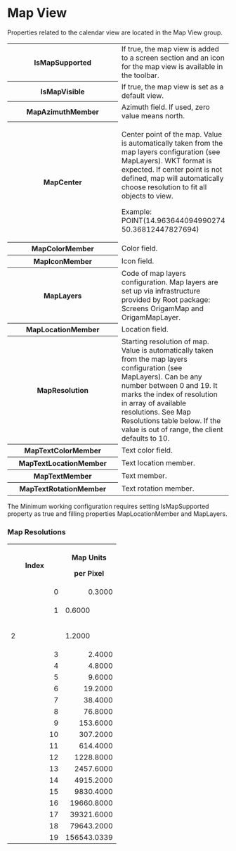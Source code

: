 # Map View

Properties related to the calendar view are located in the Map View group.

<table class="confluenceTable">
<colgroup>
<col style="width: 50%" />
<col style="width: 50%" />
</colgroup>
<tbody>
<tr class="odd">
<th class="confluenceTh">IsMapSupported</th>
<td class="confluenceTd">If true, the map view is added to a screen section and an icon for the map view is available in the toolbar.</td>
</tr>
<tr class="even">
<th class="confluenceTh">IsMapVisible</th>
<td class="confluenceTd">If true, the map view is set as a default view.</td>
</tr>
<tr class="odd">
<th class="confluenceTh">MapAzimuthMember</th>
<td class="confluenceTd">Azimuth field. If used, zero value means north.</td>
</tr>
<tr class="even">
<th class="confluenceTh">MapCenter</th>
<td class="confluenceTd"><p>Center point of the map. Value is automatically taken from the map layers configuration (see MapLayers). WKT format is expected. If center point is not defined, map will automatically choose resolution to fit all objects to view.</p>
<p>Example: POINT(14.963644094990274 50.36812447827694)</p></td>
</tr>
<tr class="odd">
<th class="confluenceTh">MapColorMember</th>
<td class="confluenceTd">Color field.</td>
</tr>
<tr class="even">
<th class="confluenceTh">MapIconMember</th>
<td class="confluenceTd">Icon field.</td>
</tr>
<tr class="odd">
<th class="confluenceTh">MapLayers</th>
<td class="confluenceTd">Code of map layers configuration. Map layers are set up via infrastructure provided by Root package: Screens OrigamMap and OrigamMapLayer.</td>
</tr>
<tr class="even">
<th class="confluenceTh">MapLocationMember</th>
<td class="confluenceTd">Location field.</td>
</tr>
<tr class="odd">
<th class="confluenceTh">MapResolution</th>
<td class="confluenceTd">Starting resolution of map. Value is automatically taken from the map layers configuration (see MapLayers). Can be any number between 0 and 19. It marks the index of resolution in array of available resolutions. See Map Resolutions table below. If the value is out of range, the client defaults to 10.</td>
</tr>
<tr class="even">
<th class="confluenceTh">MapTextColorMember</th>
<td class="confluenceTd">Text color field.</td>
</tr>
<tr class="odd">
<th class="confluenceTh">MapTextLocationMember</th>
<td class="confluenceTd">Text location member.</td>
</tr>
<tr class="even">
<th class="confluenceTh">MapTextMember</th>
<td class="confluenceTd">Text member.</td>
</tr>
<tr class="odd">
<th class="confluenceTh">MapTextRotationMember</th>
<td class="confluenceTd">Text rotation member.</td>
</tr>
</tbody>
</table>

The Minimum working configuration requires setting IsMapSupported property as true and filling properties MapLocationMember and MapLayers.

### Map Resolutions

<table class="confluenceTable">
<colgroup>
<col style="width: 50%" />
<col style="width: 50%" />
</colgroup>
<tbody>
<tr class="header">
<th class="confluenceTh">Index</th>
<th class="confluenceTh"><p>Map Units</p>
<p>per Pixel</p></th>
</tr>

<tr class="odd">
<td class="confluenceTd" style="text-align: right;">0</td>
<td class="confluenceTd" style="text-align: right;">0.3000</td>
</tr>
<tr class="even">
<td class="confluenceTd" style="text-align: right;">1</td>
<td class="confluenceTd"><p>0.6000</p></td>
</tr>
<tr class="odd">
<td class="confluenceTd"><p>2</p></td>
<td class="confluenceTd"><p>1.2000</p></td>
</tr>
<tr class="even">
<td class="confluenceTd" style="text-align: right;">3</td>
<td class="confluenceTd" style="text-align: right;">2.4000</td>
</tr>
<tr class="odd">
<td class="confluenceTd" style="text-align: right;">4</td>
<td class="confluenceTd" style="text-align: right;">4.8000</td>
</tr>
<tr class="even">
<td class="confluenceTd" style="text-align: right;">5</td>
<td class="confluenceTd" style="text-align: right;">9.6000</td>
</tr>
<tr class="odd">
<td class="confluenceTd" style="text-align: right;">6</td>
<td class="confluenceTd" style="text-align: right;">19.2000</td>
</tr>
<tr class="even">
<td class="confluenceTd" style="text-align: right;">7</td>
<td class="confluenceTd" style="text-align: right;">38.4000</td>
</tr>
<tr class="odd">
<td class="confluenceTd" style="text-align: right;">8</td>
<td class="confluenceTd" style="text-align: right;">76.8000</td>
</tr>
<tr class="even">
<td class="confluenceTd" style="text-align: right;">9</td>
<td class="confluenceTd" style="text-align: right;">153.6000</td>
</tr>
<tr class="odd">
<td class="confluenceTd" style="text-align: right;">10</td>
<td class="confluenceTd" style="text-align: right;">307.2000</td>
</tr>
<tr class="even">
<td class="confluenceTd" style="text-align: right;">11</td>
<td class="confluenceTd" style="text-align: right;">614.4000</td>
</tr>
<tr class="odd">
<td class="confluenceTd" style="text-align: right;">12</td>
<td class="confluenceTd" style="text-align: right;">1228.8000</td>
</tr>
<tr class="even">
<td class="confluenceTd" style="text-align: right;">13</td>
<td class="confluenceTd" style="text-align: right;">2457.6000</td>
</tr>
<tr class="odd">
<td class="confluenceTd" style="text-align: right;">14</td>
<td class="confluenceTd" style="text-align: right;">4915.2000</td>
</tr>
<tr class="even">
<td class="confluenceTd" style="text-align: right;">15</td>
<td class="confluenceTd" style="text-align: right;">9830.4000</td>
</tr>
<tr class="odd">
<td class="confluenceTd" style="text-align: right;">16</td>
<td class="confluenceTd" style="text-align: right;">19660.8000</td>
</tr>
<tr class="even">
<td class="confluenceTd" style="text-align: right;">17</td>
<td class="confluenceTd" style="text-align: right;">39321.6000</td>
</tr>
<tr class="odd">
<td class="confluenceTd" style="text-align: right;">18</td>
<td class="confluenceTd" style="text-align: right;">79643.2000</td>
</tr>
<tr class="even">
<td class="confluenceTd" style="text-align: right;">19</td>
<td class="confluenceTd" style="text-align: right;">156543.0339</td>
</tr>
</tbody>
</table>
